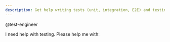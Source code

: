 ```yaml
---
description: Get help writing tests (unit, integration, E2E) and testing strategies
---
```


@test-engineer

I need help with testing. Please help me with:

